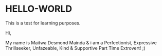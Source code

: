 # HELLO-WORLD

This is a test for learning purposes.

Hi,

My name is Maitwa Desmond Mainda & i am a Perfectionist, Expressive Thrillseeker, Unfazeable, Kind & Supportive Part Time Extrovert! ;)
